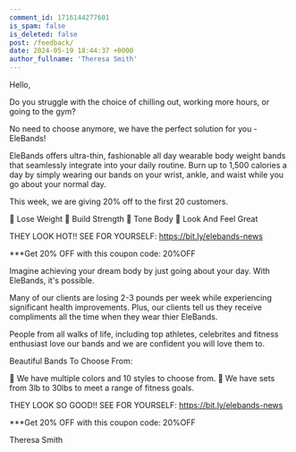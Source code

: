 ```yaml
---
comment_id: 1716144277601
is_spam: false
is_deleted: false
post: /feedback/
date: 2024-05-19 18:44:37 +0000
author_fullname: 'Theresa Smith'
---
```


Hello,

Do you struggle with the choice of chilling out, working more hours, or going to the gym?

No need to choose anymore, we have the perfect solution for you - EleBands! 

EleBands offers ultra-thin, fashionable all day wearable body weight bands that seamlessly integrate into your daily routine. Burn up to 1,500 calories a day by simply wearing our bands on your wrist, ankle, and waist while you go about your normal day. 

This week, we are giving 20% off to the first 20 customers. 

 Lose Weight 
 Build Strength
 Tone Body
 Look And Feel Great

THEY LOOK HOT!! SEE FOR YOURSELF: https://bit.ly/elebands-news
 
***Get 20% OFF with this coupon code: 20%OFF

Imagine achieving your dream body by just going about your day. With EleBands, it's possible.

Many of our clients are losing 2-3 pounds per week while experiencing significant health improvements. Plus, our clients tell us they receive compliments all the time when they wear thier EleBands. 

People from all walks of life, including top athletes, celebrites and fitness enthusiast love our bands and we are confident you will love them to.  

Beautiful Bands To Choose From: 

 We have multiple colors and 10 styles to choose from. 
 We have sets from 3lb to 30lbs to meet a range of fitness goals.

THEY LOOK SO GOOD!! SEE FOR YOURSELF: https://bit.ly/elebands-news

***Get 20% OFF with this coupon code: 20%OFF

Theresa Smith

